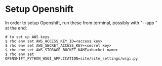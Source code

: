 Setup Openshift
==============

In order to setup Openshift, run these from terminal, possibly with "--app <app name>" at the end:

```
# to set up AWS keys
$ rhc env set AWS_ACCESS_KEY_ID=<access key>
$ rhc env set AWS_SECRET_ACCESS_KEY=<secret key>
$ rhc env set AWS_STORAGE_BUCKET_NAME=<bucket name>
$ rhc env set OPENSHIFT_PYTHON_WSGI_APPLICATION=site/site_settings/wsgi.py
```